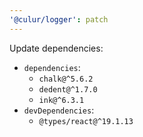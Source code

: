 ```yaml
---
'@culur/logger': patch
---
```


Update dependencies:

- `dependencies`:
  - `chalk@^5.6.2`
  - `dedent@^1.7.0`
  - `ink@^6.3.1`
- `devDependencies`:
  - `@types/react@^19.1.13`
